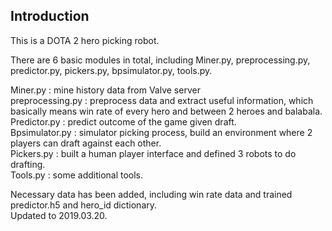 ## Introduction

This is a DOTA 2 hero picking robot.  <br>

There are 6 basic modules in total, including Miner.py, preprocessing.py, predictor.py, pickers.py, bpsimulator.py, tools.py. <br>

Miner.py : mine history data from Valve server <br>
preprocessing.py : preprocess data and extract useful information, which basically means win rate of every hero and between 2 heroes and balabala. <br>
Predictor.py : predict outcome of the game given draft. <br>
Bpsimulator.py : simulator picking process, build an environment where 2 players can draft against each other. <br>
Pickers.py : built a human player interface and defined 3 robots to do drafting.<br>
Tools.py : some additional tools. <br>




Necessary data has been added, including win rate data and trained predictor.h5 and hero_id dictionary.  <br>
Updated to 2019.03.20.

